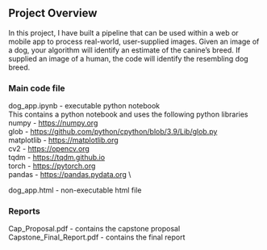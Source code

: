 ## Project Overview

In this project, I have built a pipeline that can be used within a web or mobile app to process real-world, user-supplied images.  Given an image of a dog, your algorithm will identify an estimate of the canine’s breed.  If supplied an image of a human, the code will identify the resembling dog breed.

### Main code file
dog_app.ipynb - executable python notebook\
This contains a python notebook and uses the following python libraries\
numpy - https://numpy.org \
glob - https://github.com/python/cpython/blob/3.9/Lib/glob.py \
matplotlib - https://matplotlib.org \
cv2 - https://opencv.org \
tqdm - https://tqdm.github.io \
torch - https://pytorch.org \
pandas - https://pandas.pydata.org \

dog_app.html - non-executable html file

### Reports
Cap_Proposal.pdf - contains the capstone proposal
Capstone_Final_Report.pdf - contains the final report

